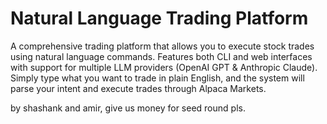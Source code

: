 # Natural Language Trading Platform

A comprehensive trading platform that allows you to execute stock trades using natural language commands. Features both CLI and web interfaces with support for multiple LLM providers (OpenAI GPT & Anthropic Claude). Simply type what you want to trade in plain English, and the system will parse your intent and execute trades through Alpaca Markets.

by shashank and amir, give us money for seed round pls.
